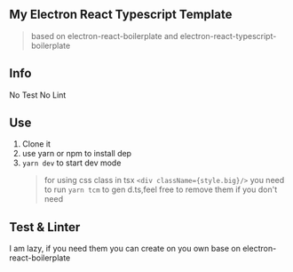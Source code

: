 ## My Electron React Typescript Template

> based on electron-react-boilerplate and electron-react-typescript-boilerplate

## Info

No Test
No Lint

## Use

1. Clone it
2. use yarn or npm to install dep
3. `yarn dev` to start dev mode
   > for using css class in tsx
   > `<div className={style.big}/>`
   > you need to run `yarn tcm` to gen d.ts,feel free to remove them if you don't need

## Test & Linter

I am lazy, if you need them you can create on you own base on electron-react-boilerplate

<!-- Maybe OneDay I will create these. -->
